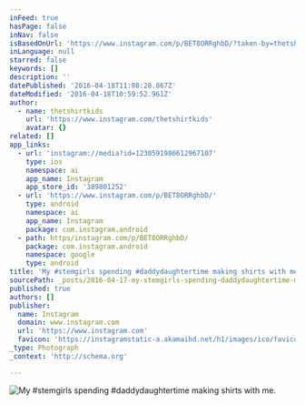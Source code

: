 ```yaml
---
inFeed: true
hasPage: false
inNav: false
isBasedOnUrl: 'https://www.instagram.com/p/BET8ORRghbD/?taken-by=thetshirtkids'
inLanguage: null
starred: false
keywords: []
description: ''
datePublished: '2016-04-18T11:08:28.867Z'
dateModified: '2016-04-18T10:59:52.961Z'
author:
  - name: thetshirtkids
    url: 'https://www.instagram.com/thetshirtkids'
    avatar: {}
related: []
app_links:
  - url: 'instagram://media?id=1230591986612967107'
    type: ios
    namespace: ai
    app_name: Instagram
    app_store_id: '389801252'
  - url: 'https://www.instagram.com/p/BET8ORRghbD/'
    type: android
    namespace: ai
    app_name: Instagram
    package: com.instagram.android
  - path: https/instagram.com/p/BET8ORRghbD/
    package: com.instagram.android
    namespace: google
    type: android
title: 'My #stemgirls spending #daddydaughtertime making shirts with me.'
sourcePath: _posts/2016-04-17-my-stemgirls-spending-daddydaughtertime-making-shirts-with.md
published: true
authors: []
publisher:
  name: Instagram
  domain: www.instagram.com
  url: 'https://www.instagram.com'
  favicon: 'https://instagramstatic-a.akamaihd.net/h1/images/ico/favicon.ico/7cdab0872b15.ico'
_type: Photograph
_context: 'http://schema.org'

---
```

![My #stemgirls spending #daddydaughtertime making shirts with me.](https://scontent.cdninstagram.com/t51.2885-15/s640x640/sh0.08/e35/12976345_254738054876654_76584355_n.jpg?ig_cache_key=MTIzMDU5MTk4NjYxMjk2NzEwNw%3D%3D.2)